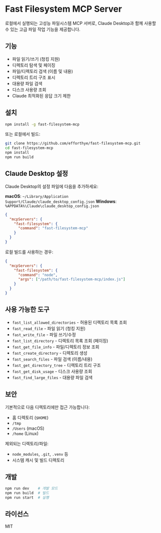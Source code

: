 # Fast Filesystem MCP Server

로컬에서 실행되는 고성능 파일시스템 MCP 서버로, Claude Desktop과 함께 사용할 수 있는 고급 파일 작업 기능을 제공합니다.

## 기능

- 파일 읽기/쓰기 (청킹 지원)
- 디렉토리 탐색 및 페이징
- 파일/디렉토리 검색 (이름 및 내용)
- 디렉토리 트리 구조 표시
- 대용량 파일 검색
- 디스크 사용량 조회
- Claude 최적화된 응답 크기 제한

## 설치

```bash
npm install -g fast-filesystem-mcp
```

또는 로컬에서 빌드:

```bash
git clone https://github.com/efforthye/fast-filesystem-mcp.git
cd fast-filesystem-mcp
npm install
npm run build
```

## Claude Desktop 설정

Claude Desktop의 설정 파일에 다음을 추가하세요:

**macOS**: `~/Library/Application Support/Claude/claude_desktop_config.json`
**Windows**: `%APPDATA%\Claude\claude_desktop_config.json`

```json
{
  "mcpServers": {
    "fast-filesystem": {
      "command": "fast-filesystem-mcp"
    }
  }
}
```

로컬 빌드를 사용하는 경우:

```json
{
  "mcpServers": {
    "fast-filesystem": {
      "command": "node",
      "args": ["/path/to/fast-filesystem-mcp/index.js"]
    }
  }
}
```

## 사용 가능한 도구

- `fast_list_allowed_directories` - 허용된 디렉토리 목록 조회
- `fast_read_file` - 파일 읽기 (청킹 지원)
- `fast_write_file` - 파일 쓰기/수정
- `fast_list_directory` - 디렉토리 목록 조회 (페이징)
- `fast_get_file_info` - 파일/디렉토리 정보 조회
- `fast_create_directory` - 디렉토리 생성
- `fast_search_files` - 파일 검색 (이름/내용)
- `fast_get_directory_tree` - 디렉토리 트리 구조
- `fast_get_disk_usage` - 디스크 사용량 조회
- `fast_find_large_files` - 대용량 파일 검색

## 보안

기본적으로 다음 디렉토리에만 접근 가능합니다:
- 홈 디렉토리 (`$HOME`)
- `/tmp`
- `/Users` (macOS)
- `/home` (Linux)

제외되는 디렉토리/파일:
- `node_modules`, `.git`, `.venv` 등
- 시스템 캐시 및 빌드 디렉토리

## 개발

```bash
npm run dev    # 개발 모드
npm run build  # 빌드
npm run start  # 실행
```

## 라이선스

MIT